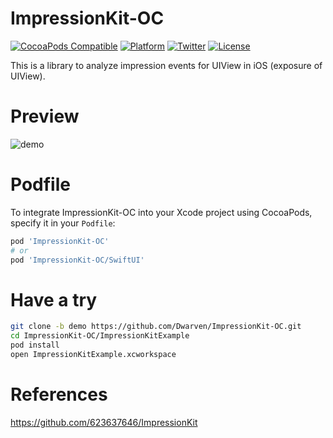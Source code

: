 # ImpressionKit-OC

[![CocoaPods Compatible](https://img.shields.io/cocoapods/v/ImpressionKit-OC.svg)](https://img.shields.io/cocoapods/v/ImpressionKit-OC.svg)
[![Platform](https://img.shields.io/cocoapods/p/ImpressionKit-OC.svg)](http://cocoadocs.org/docsets/ImpressionKit-OC)
[![Twitter](https://img.shields.io/badge/twitter-@DwarvenYang-blue.svg)](http://twitter.com/DwarvenYang)
[![License](https://img.shields.io/cocoapods/l/ImpressionKit-OC.svg)](https://img.shields.io/cocoapods/l/ImpressionKit-OC.svg)

This is a library to analyze impression events for UIView in iOS (exposure of UIView).

# Preview
![demo](https://github.com/Dwarven/ImpressionKit-OC/assets/5902224/2d34fe09-87d8-4c46-a458-61b6af61f8df)

# Podfile
To integrate ImpressionKit-OC into your Xcode project using CocoaPods, specify it in your `Podfile`:

```ruby
pod 'ImpressionKit-OC'
# or
pod 'ImpressionKit-OC/SwiftUI'
```

# Have a try

```sh
git clone -b demo https://github.com/Dwarven/ImpressionKit-OC.git
cd ImpressionKit-OC/ImpressionKitExample
pod install
open ImpressionKitExample.xcworkspace
```

# References

https://github.com/623637646/ImpressionKit
